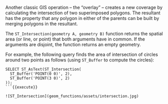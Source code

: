Another classic GIS operation – the “overlay” – creates a new coverage by calculating the intersection of two superimposed polygons. The resultant has the property that any polygon in either of the parents can be built by merging polygons in the resultant.

The `ST_Intersection(geometry A, geometry B)` function returns the spatial area (or line, or point) that both arguments have in common. If the arguments are disjoint, the function returns an empty geometry.

For example, the following query finds the area of intersection of circles around
two points as follows (using `ST_Buffer` to compute the circles):

```{.sql}
SELECT ST_AsText(ST_Intersection(
  ST_Buffer('POINT(0 0)', 2),
  ST_Buffer('POINT(3 0)', 2)
));
```{{execute}}

![ST_Intersection](geom_functions/assets/intersection.jpg)
